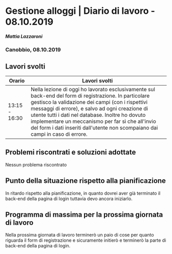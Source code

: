 # Gestione alloggi | Diario di lavoro - 08.10.2019

##### Mattia Lazzaroni

### Canobbio, 08.10.2019

## Lavori svolti

| Orario        | Lavori svolti   |
| ------------- | --------------- |
| 13:15 - 16:30 | Nella lezione di oggi ho lavorato esclusivamente sul back-end del form di registrazione. In particolare gestisco la validazione dei campi (con i rispettivi messaggi di errore), e salvo ad ogni creazione di utente tutti i dati nel database. Inoltre ho dovuto implementare un meccanismo per far sì che all'invio del form i dati inseriti dall'utente non scompaiano dai campi in caso di errore. |

## Problemi riscontrati e soluzioni adottate
Nessun problema riscontrato

## Punto della situazione rispetto alla pianificazione
In ritardo rispetto alla pianificazione, in quanto dovrei aver già terminato il back-end della pagina di login tuttavia devo ancora iniziarlo.

## Programma di massima per la prossima giornata di lavoro
Nella prossima giornata di lavoro terminerò un paio di cose per quanto riguarda il form di registrazione e sicuramente initierò e terminerò la parte di back-end della pagina di login.
